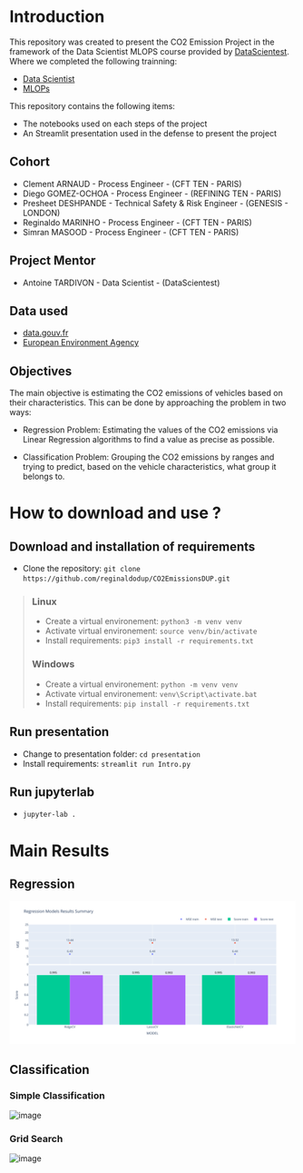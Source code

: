 # Introduction

This repository was created to present the CO2 Emission Project in the framework of the Data Scientist MLOPS course provided by [DataScientest](https://datascientest.com/en/). Where we completed the following trainning: 

- [Data Scientist](https://datascientest.com/en/data-scientist-course)
- [MLOPs](https://datascientest.com/en/ml-ops-course)

This repository contains the following items:

- The notebooks used on each steps of the project
- An Streamlit presentation used in the defense to present the project

## Cohort

- Clement ARNAUD - Process Engineer - (CFT TEN - PARIS)
- Diego GOMEZ-OCHOA - Process Engineer - (REFINING TEN - PARIS)
- Presheet DESHPANDE - Technical Safety & Risk Engineer - (GENESIS - LONDON)
- Reginaldo MARINHO - Process Engineer - (CFT TEN - PARIS)
- Simran MASOOD - Process Engineer - (CFT TEN - PARIS)

## Project Mentor

- Antoine TARDIVON - Data Scientist - (DataScientest)

## Data used

- [data.gouv.fr](https://www.data.gouv.fr/fr/datasets/emissions-de-co2-et-de-polluants-des-vehicules-commercialises-en-france)
- [European Environment Agency](https://www.eea.europa.eu/en/datahub/datahubitem-view/fa8b1229-3db6-495d-b18e-9c9b3267c02b)

## Objectives

The main objective is estimating the CO2 emissions of vehicles based on their characteristics. This can be done by
approaching the problem in two ways:

- Regression Problem: Estimating the values of the CO2 emissions via Linear Regression algorithms to find a value
as precise as possible.

- Classification Problem: Grouping the CO2 emissions by ranges and trying to predict, based on the vehicle
characteristics, what group it belongs to.

# How to download and use ?

## Download and installation of requirements

* Clone the repository: ```git clone https://github.com/reginaldodup/CO2EmissionsDUP.git```

> ### Linux
>
> * Create a virtual environement: ```python3 -m venv venv```
> * Activate virtual environement: ```source venv/bin/activate```
> * Install requirements: ```pip3 install -r requirements.txt```
> 
> ### Windows
> 
> * Create a virtual environement: ```python -m venv venv```
> * Activate virtual environement: ```venv\Script\activate.bat```
> * Install requirements: ```pip install -r requirements.txt```

## Run presentation

* Change to presentation folder: ```cd presentation```
* Install requirements: ```streamlit run Intro.py```

## Run jupyterlab

* ```jupyter-lab .```

# Main Results

## Regression

![image](https://github.com/reginaldodup/CO2EmissionsDUP/blob/main/1_notebooks/_Step3_Modelling/imgs/0-Regression%20Models%20Results%20Summary.svg)

## Classification

### Simple Classification

![image](https://github.com/reginaldodup/CO2EmissionsDUP/blob/main/1_notebooks/_Step3_Modelling/imgs/1-Results%20Summary%20Simple%20Classification.pkl)

### Grid Search

![image](https://github.com/reginaldodup/CO2EmissionsDUP/blob/main/1_notebooks/_Step3_Modelling/imgs/1-Results%20Summary%20Grid%20Search.pkl)
